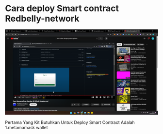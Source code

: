 #  Cara deploy Smart contract Redbelly-network
![alt text](https://github.com/Irpans627/Redbelly-network/blob/main/Screenshot%20(623).png?raw=true)
  
  Pertama Yang Kit Butuhkan Untuk Deploy Smart Contract Adalah
  1.metamamask wallet
  
